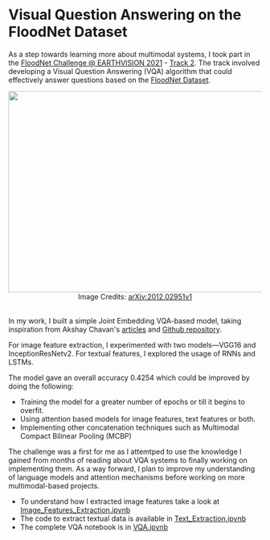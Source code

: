 # Visual Question Answering on the FloodNet Dataset

As a step towards learning more about multimodal systems, I took part in the [FloodNet Challenge @ EARTHVISION 2021](http://www.classic.grss-ieee.org/earthvision2021/challenge.html) - [Track 2](https://competitions.codalab.org/competitions/30320). 
The track involved developing a Visual Question Answering (VQA) algorithm that could effectively answer questions based on the [FloodNet Dataset](https://github.com/BinaLab/FloodNet-Challenge-EARTHVISION2021).

<p align="center">
  <img src="https://user-images.githubusercontent.com/56964258/122712736-0831e080-d282-11eb-8577-f4fc24e2a646.png" width="600" height="400" />
  <br>
  Image Credits: <a href="https://arxiv.org/abs/2012.02951">arXiv:2012.02951v1</a> 
  <br><br>
</p>


In my work, I built a simple Joint Embedding VQA-based model, taking inspiration from Akshay Chavan's [articles](https://data-science-blog.com/blog/2019/07/29/visual-question-answering-with-keras-part-1/) and [Github repository](https://github.com/Akshayc1/visual-question-answering).

For image feature extraction, I experimented with two models—VGG16 and InceptionResNetv2. For textual features, I explored the usage of RNNs and LSTMs. 

The model gave an overall accuracy 0.4254 which could be improved by doing the following:

* Training the model for a greater number of epochs or till it begins to overfit.
* Using attention based models for image features, text features or both.
* Implementing other concatenation techniques such as Multimodal Compact Bilinear Pooling (MCBP)

The challenge was a first for me as I attemtped to use the knowledge I gained from months of reading about VQA systems to finally working on implementing them. 
As a way forward, I plan to improve my understanding of language models and attention mechanisms before working on more multimodal-based projects. 

* To understand how I extracted image features take a look at [Image_Features_Extraction.ipynb](https://github.com/trisha-c-a/Visual-Question-Answering-with-Keras/blob/main/Image_Features_Extraction.ipynb)
* The code to extract textual data is available in [Text_Extraction.ipynb](https://github.com/trisha-c-a/Visual-Question-Answering-with-Keras/blob/main/Text_Extraction.ipynb)
* The complete VQA notebook is in [VQA.ipynb](https://github.com/trisha-c-a/Visual-Question-Answering-with-Keras/blob/main/VQA.ipynb)
